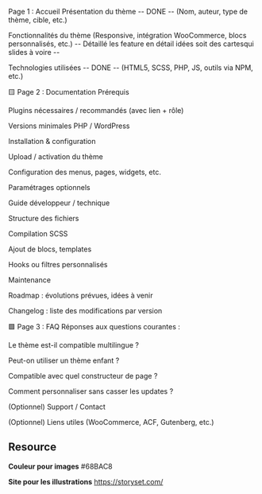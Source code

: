  Page 1 : Accueil
Présentation du thème                                                   -- DONE --
(Nom, auteur, type de thème, cible, etc.)

Fonctionnalités du thème
(Responsive, intégration WooCommerce, blocs personnalisés, etc.)        -- Détaillé les feature en détail idées soit des cartesqui slides à voire --

Technologies utilisées                                                  -- DONE --
(HTML5, SCSS, PHP, JS, outils via NPM, etc.)

🟨 Page 2 : Documentation
Prérequis

Plugins nécessaires / recommandés (avec lien + rôle)

Versions minimales PHP / WordPress

Installation & configuration

Upload / activation du thème

Configuration des menus, pages, widgets, etc.

Paramétrages optionnels

Guide développeur / technique

Structure des fichiers

Compilation SCSS

Ajout de blocs, templates

Hooks ou filtres personnalisés

Maintenance

Roadmap : évolutions prévues, idées à venir

Changelog : liste des modifications par version

🟩 Page 3 : FAQ
Réponses aux questions courantes :

Le thème est-il compatible multilingue ?

Peut-on utiliser un thème enfant ?

Compatible avec quel constructeur de page ?

Comment personnaliser sans casser les updates ?

(Optionnel) Support / Contact

(Optionnel) Liens utiles (WooCommerce, ACF, Gutenberg, etc.)





## Resource

**Couleur pour images** #68BAC8

**Site pour les illustrations** https://storyset.com/